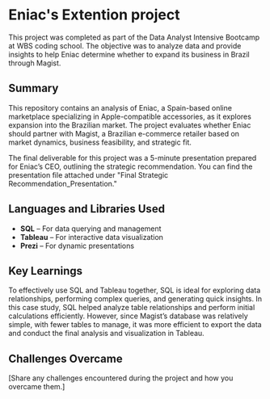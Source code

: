# Eniac's Extention project
This project was completed as part of the Data Analyst Intensive Bootcamp at WBS coding school. The objective was to analyze data and provide insights to help Eniac determine whether to expand its business in Brazil through Magist.
## Summary
This repository contains an analysis of Eniac, a Spain-based online marketplace specializing in Apple-compatible accessories, as it explores expansion into the Brazilian market. The project evaluates whether Eniac should partner with Magist, a Brazilian e-commerce retailer based on market dynamics, business feasibility, and strategic fit.

The final deliverable for this project was a 5-minute presentation prepared for Eniac’s CEO, outlining the strategic recommendation. You can find the presentation file attached under "Final Strategic Recommendation_Presentation." 

## Languages and Libraries Used
- **SQL** – For data querying and management  
- **Tableau** – For interactive data visualization  
- **Prezi** – For dynamic presentations  

## Key Learnings
To effectively use SQL and Tableau together, SQL is ideal for exploring data relationships, performing complex queries, and generating quick insights. In this case study, SQL helped analyze table relationships and perform initial calculations efficiently. However, since Magist’s database was relatively simple, with fewer tables to manage, it was more efficient to export the data and conduct the final analysis and visualization in Tableau.
## Challenges Overcame
[Share any challenges encountered during the project and how you overcame them.]
